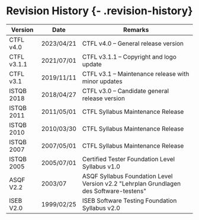 # Revision History {- .revision-history}

| Version | Date | Remarks |
|---------|------|---------|
CTFL v4.0 | 2023/04/21 | CTFL v4.0 – General release version
CTFL v3.1.1 | 2021/07/01 | CTFL v3.1.1 – Copyright and logo update
CTFL v3.1 | 2019/11/11 | CTFL v3.1 – Maintenance release with minor updates
ISTQB 2018 | 2018/04/27 | CTFL v3.0 – Candidate general release version
ISTQB 2011 | 2011/05/01 | CTFL Syllabus Maintenance Release
ISTQB 2010 | 2010/03/30 | CTFL Syllabus Maintenance Release
ISTQB 2007 | 2007/05/01 | CTFL Syllabus Maintenance Release
ISTQB 2005 | 2005/07/01 | Certified Tester Foundation Level Syllabus v1.0
ASQF V2.2 | 2003/07 | ASQF Syllabus Foundation Level Version v2.2 "Lehrplan Grundlagen des Software-testens"
ISEB V2.0 | 1999/02/25 | ISEB Software Testing Foundation Syllabus v2.0
